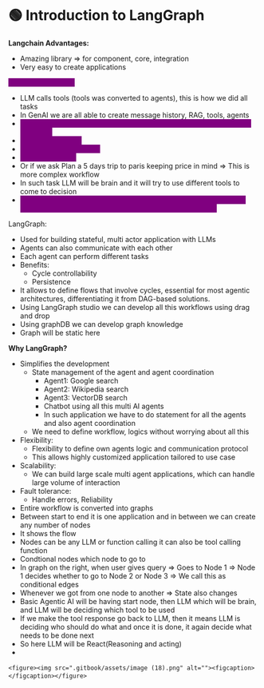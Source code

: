 # 🟢 Introduction to LangGraph

**Langchain Advantages:**

* Amazing library ⇒ for component, core, integration
* Very easy to create applications



<mark style="color:purple;background-color:purple;">**Complex workflow:**</mark>&#x20;

* LLM calls tools (tools was converted to agents), this is how we did all tasks
* In GenAI we are all able to create message history, RAG, tools, agents
* <mark style="color:purple;background-color:purple;">**For complex workflow like Plan a 5 days to paris ⇒ This is a complex workflow**</mark>
* <mark style="color:purple;background-color:purple;">**Day 1 ⇒ Travelling**</mark>
* <mark style="color:purple;background-color:purple;">**Day 2 ⇒ Sighseeing 1, 2**</mark>
* <mark style="color:purple;background-color:purple;">**Day 5 ⇒ Flyback**</mark>
* Or if we ask Plan a 5 days trip to paris keeping price in mind ⇒ This is more complex workflow
* In such task LLM will be brain and it will try to use different tools to come to decision
* <mark style="color:purple;background-color:purple;">**Here state management is also required ⇒ Whatever is planned on day 1, should also be communicated to next day and so on**</mark>



LangGraph:

* Used for building stateful, multi actor application with LLMs
* Agents can also communicate with each other
* Each agent can perform different tasks
* Benefits:
  * Cycle controllability&#x20;
  * Persistence
* It allows to define flows that involve cycles, essential for most agentic architectures, differentiating it from DAG-based solutions.
* Using LangGraph studio we can develop all this workflows using drag and drop
* Using graphDB we can develop graph knowledge
* Graph will be static here



**Why LangGraph?**

* Simplifies the development
  * State management of the agent and agent coordination
    * Agent1: Google search
    * Agent2: Wikipedia search
    * Agent3: VectorDB search
    * Chatbot using all this multi AI agents
    * In such application we have to do statement for all the agents and also agent coordination
  * We need to define workflow, logics without worrying about all this
* Flexibility:
  * Flexibility to define own agents logic and communication protocol
  * This allows highly customized application tailored to use case
* Scalability:
  * We can build large scale multi agent applications, which can handle large volume of interaction
* Fault tolerance:
  * Handle errors, Reliability
* Entire workflow is converted into graphs
* Between start to end it is one application and in between we can create any number of nodes
* It shows the flow
* Nodes can be any LLM or function calling it can also be tool calling function
* Condtional nodes which node to go to
* In graph on the right, when user gives query ⇒ Goes to Node 1 ⇒ Node 1 decides whether to go to Node 2 or Node 3 ⇒ We call this as conditional edges
* Whenever we got from one node to another ⇒ State also changes
* Basic Agentic AI will be having start node, then LLM which will be brain, and LLM will be deciding which tool to be used
* If we make the tool response go back to LLM, then it means LLM is deciding who should do what and once it is done, it again decide what needs to be done next
* So here LLM will be React(Reasoning and acting)
*

    <figure><img src=".gitbook/assets/image (18).png" alt=""><figcaption></figcaption></figure>
